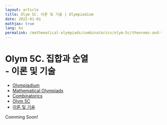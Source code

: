 ```yaml
---
layout: article
title: Olym 5C. 이론 및 기술 | Olympiadium
date: 2022-01-01
mathjax: true
lang: ko
permalink: /mathematical-olympiads/combinatorics/olym-5c/theorems-and-techniques/
---
```

# Olym 5C. 집합과 순열 <br> <ssup> - 이론 및 기술</ssup>

<ul class="breadcrumb">
	<li><a href="{{ site.homeurl }}">Olympiadium</a></li> 
	<li><a href="{{ site.homeurl }}mathematical-olympiads/">Mathematical Olympiads</a></li> 
	<li><a href="{{ site.homeurl }}mathematical-olympiads/combinatorics/">Combinatorics</a></li> 
	<li><a href="{{ site.homeurl }}mathematical-olympiads/combinatorics/olym-5c/">Olym 5C</a></li> 
	<li><a href="{{ site.homeurl }}mathematical-olympiads/combinatorics/olym-5c/theorems-and-techniques/">이론 및 기술</a></li>
</ul>

Comming Soon!
